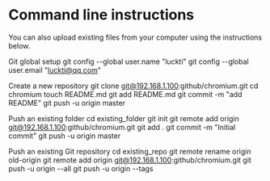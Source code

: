 # Command line instructions
You can also upload existing files from your computer using the instructions below.


Git global setup
git config --global user.name "luckti"
git config --global user.email "luckti@qq.com"

Create a new repository
git clone git@192.168.1.100:github/chromium.git
cd chromium
touch README.md
git add README.md
git commit -m "add README"
git push -u origin master

Push an existing folder
cd existing_folder
git init
git remote add origin git@192.168.1.100:github/chromium.git
git add .
git commit -m "Initial commit"
git push -u origin master

Push an existing Git repository
cd existing_repo
git remote rename origin old-origin
git remote add origin git@192.168.1.100:github/chromium.git
git push -u origin --all
git push -u origin --tags